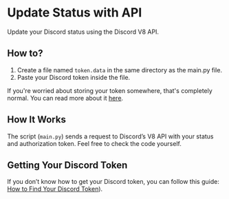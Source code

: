 # Update Status with API  
Update your Discord status using the Discord V8 API.  

## How to?  

1. Create a file named `token.data` in the same directory as the main.py file.  
2. Paste your Discord token inside the file.  

If you're worried about storing your token somewhere, that's completely normal. You can read more about it [here](https://www.downelink.com/find-discord-token/).  

## How It Works  

The script (`main.py`) sends a request to Discord’s V8 API with your status and authorization token. Feel free to check the code yourself.  

## Getting Your Discord Token  

If you don’t know how to get your Discord token, you can follow this guide:  
[How to Find Your Discord Token](https://www.downelink.com/find-discord-token/)).
